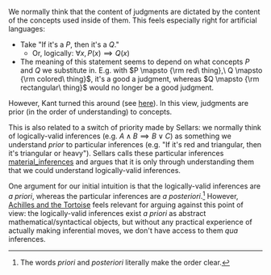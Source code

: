
We normally think that the content of judgments are dictated by the content of the concepts used inside of them. This feels especially right for artificial languages:

- Take "If it's a $P$, then it's a $Q$."
    - Or, logically: $\forall x, P(x)\implies Q(x)$
- The meaning of this statement seems to depend on what concepts $P$ and $Q$ we substitute in. E.g. with $P \mapsto {\rm red\ thing},\  Q \mapsto {\rm colored\ thing}$, it's a good a judgment, whereas $Q \mapsto {\rm rectangular\ thing}$ would no longer be a good judgment.

However, Kant turned this around (see [here](/docs/phil/people/kant/index.qmd)). In this view, judgments are prior (in the order of understanding) to concepts.

This is also related to a switch of priority made by Sellars: we normally think of logically-valid inferences (e.g. $A \land B \implies B \lor C$) as something we understand *prior* to particular inferences (e.g. "If it's red and triangular, then it's triangular or heavy"). Sellars calls these particular inferences [material_inferences](/docs/phil/distinctions/made/material_inference.qmd) and argues that it is only through understanding them that we could understand logically-valid inferences.

One argument for our initial intuition is that the logically-valid inferences are *a priori*, whereas the particular inferences are *a posteriori*.[^1] However, [Achilles and the Tortoise](/docs/phil/problems/tortoise.qmd) feels relevant for arguing against this point of view: the logically-valid inferences exist *a priori* as abstract mathematical/syntactical objects, but without any practical experience of actually making inferential moves, we don't have access to them *qua* inferences.

[^1]: The words *priori* and *posteriori* literally make the order clear.